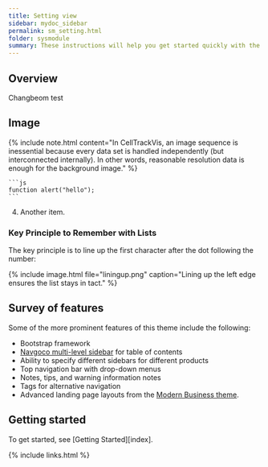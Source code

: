```yaml
---
title: Setting view
sidebar: mydoc_sidebar
permalink: sm_setting.html
folder: sysmodule
summary: These instructions will help you get started quickly with the theme.....
---
```


## Overview

Changbeom test

## Image


{% include note.html content="In CellTrackVis, an image sequence is inessential because every data set is handled independently (but interconnected internally). In other words, reasonable resolution data is enough for the background image." %}


    ```js
    function alert("hello");
    ```

4.  Another item.

### Key Principle to Remember with Lists

The key principle is to line up the first character after the dot following the number:

{% include image.html file="liningup.png" caption="Lining up the left edge ensures the list stays in tact." %}

## Survey of features

Some of the more prominent features of this theme include the following:

* Bootstrap framework
* [Navgoco multi-level sidebar](http://www.komposta.net/article/navgoco) for table of contents
* Ability to specify different sidebars for different products
* Top navigation bar with drop-down menus
* Notes, tips, and warning information notes
* Tags for alternative navigation
* Advanced landing page layouts from the [Modern Business theme](http://startbootstrap.com/template-overviews/modern-business/).

## Getting started

To get started, see [Getting Started][index].

{% include links.html %}
